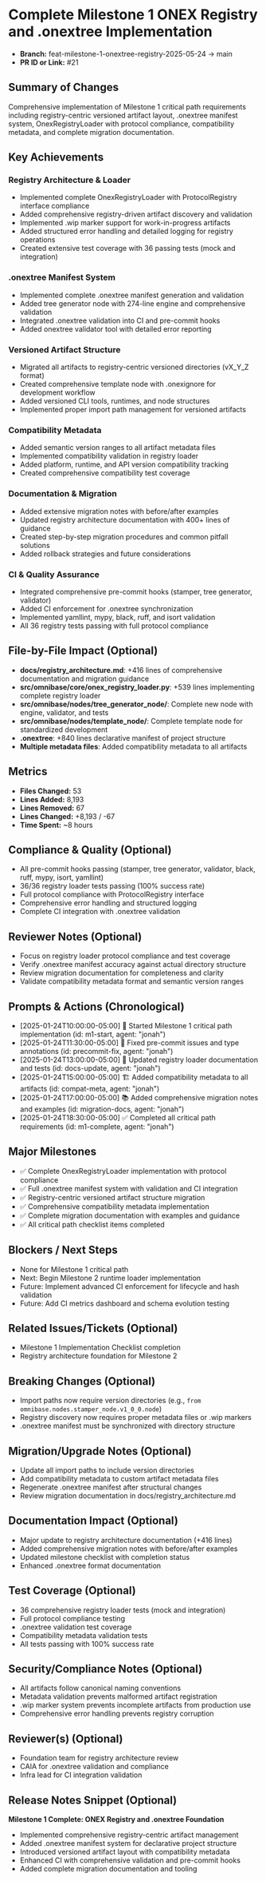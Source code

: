 <!-- === OmniNode:Metadata ===
metadata_version: 0.1.0
protocol_version: 0.1.0
owner: OmniNode Team
copyright: OmniNode Team
schema_version: 0.1.0
name: pr_description_2025_05_24_pr21.md
version: 1.0.0
uuid: 37b12592-69ac-4fef-8be9-dcad89dbe975
author: OmniNode Team
created_at: '2025-05-28T12:40:26.132760'
last_modified_at: '1970-01-01T00:00:00Z'
description: Stamped by MarkdownHandler
state_contract: state_contract://default
lifecycle: active
hash: '0000000000000000000000000000000000000000000000000000000000000000'
entrypoint: markdown://pr_description_2025_05_24_pr21
namespace: markdown://pr_description_2025_05_24_pr21
meta_type: tool

<!-- === /OmniNode:Metadata === -->
# Complete Milestone 1 ONEX Registry and .onextree Implementation

- **Branch:** feat-milestone-1-onextree-registry-2025-05-24 → main
- **PR ID or Link:** #21

## Summary of Changes
Comprehensive implementation of Milestone 1 critical path requirements including registry-centric versioned artifact layout, .onextree manifest system, OnexRegistryLoader with protocol compliance, compatibility metadata, and complete migration documentation.

## Key Achievements
### Registry Architecture & Loader
- Implemented complete OnexRegistryLoader with ProtocolRegistry interface compliance
- Added comprehensive registry-driven artifact discovery and validation
- Implemented .wip marker support for work-in-progress artifacts
- Added structured error handling and detailed logging for registry operations
- Created extensive test coverage with 36 passing tests (mock and integration)

### .onextree Manifest System
- Implemented complete .onextree manifest generation and validation
- Added tree generator node with 274-line engine and comprehensive validation
- Integrated .onextree validation into CI and pre-commit hooks
- Added onextree validator tool with detailed error reporting

### Versioned Artifact Structure
- Migrated all artifacts to registry-centric versioned directories (vX_Y_Z format)
- Created comprehensive template node with .onexignore for development workflow
- Added versioned CLI tools, runtimes, and node structures
- Implemented proper import path management for versioned artifacts

### Compatibility Metadata
- Added semantic version ranges to all artifact metadata files
- Implemented compatibility validation in registry loader
- Added platform, runtime, and API version compatibility tracking
- Created comprehensive compatibility test coverage

### Documentation & Migration
- Added extensive migration notes with before/after examples
- Updated registry architecture documentation with 400+ lines of guidance
- Created step-by-step migration procedures and common pitfall solutions
- Added rollback strategies and future considerations

### CI & Quality Assurance
- Integrated comprehensive pre-commit hooks (stamper, tree generator, validator)
- Added CI enforcement for .onextree synchronization
- Implemented yamllint, mypy, black, ruff, and isort validation
- All 36 registry tests passing with full protocol compliance

## File-by-File Impact (Optional)
- **docs/registry_architecture.md**: +416 lines of comprehensive documentation and migration guidance
- **src/omnibase/core/onex_registry_loader.py**: +539 lines implementing complete registry loader
- **src/omnibase/nodes/tree_generator_node/**: Complete new node with engine, validator, and tests
- **src/omnibase/nodes/template_node/**: Complete template node for standardized development
- **.onextree**: +840 lines declarative manifest of project structure
- **Multiple metadata files**: Added compatibility metadata to all artifacts

## Metrics
- **Files Changed:** 53
- **Lines Added:** 8,193
- **Lines Removed:** 67
- **Lines Changed:** +8,193 / -67
- **Time Spent:** ~8 hours

## Compliance & Quality (Optional)
- All pre-commit hooks passing (stamper, tree generator, validator, black, ruff, mypy, isort, yamllint)
- 36/36 registry loader tests passing (100% success rate)
- Full protocol compliance with ProtocolRegistry interface
- Comprehensive error handling and structured logging
- Complete CI integration with .onextree validation

## Reviewer Notes (Optional)
- Focus on registry loader protocol compliance and test coverage
- Verify .onextree manifest accuracy against actual directory structure
- Review migration documentation for completeness and clarity
- Validate compatibility metadata format and semantic version ranges

## Prompts & Actions (Chronological)
- [2025-01-24T10:00:00-05:00] 🚀 Started Milestone 1 critical path implementation (id: m1-start, agent: "jonah")
- [2025-01-24T11:30:00-05:00] 🔧 Fixed pre-commit issues and type annotations (id: precommit-fix, agent: "jonah")
- [2025-01-24T13:00:00-05:00] 📝 Updated registry loader documentation and tests (id: docs-update, agent: "jonah")
- [2025-01-24T15:00:00-05:00] 🏗️ Added compatibility metadata to all artifacts (id: compat-meta, agent: "jonah")
- [2025-01-24T17:00:00-05:00] 📚 Added comprehensive migration notes and examples (id: migration-docs, agent: "jonah")
- [2025-01-24T18:30:00-05:00] ✅ Completed all critical path requirements (id: m1-complete, agent: "jonah")

## Major Milestones
- ✅ Complete OnexRegistryLoader implementation with protocol compliance
- ✅ Full .onextree manifest system with validation and CI integration
- ✅ Registry-centric versioned artifact structure migration
- ✅ Comprehensive compatibility metadata implementation
- ✅ Complete migration documentation with examples and guidance
- ✅ All critical path checklist items completed

## Blockers / Next Steps
- None for Milestone 1 critical path
- Next: Begin Milestone 2 runtime loader implementation
- Future: Implement advanced CI enforcement for lifecycle and hash validation
- Future: Add CI metrics dashboard and schema evolution testing

## Related Issues/Tickets (Optional)
- Milestone 1 Implementation Checklist completion
- Registry architecture foundation for Milestone 2

## Breaking Changes (Optional)
- Import paths now require version directories (e.g., `from omnibase.nodes.stamper_node.v1_0_0.node`)
- Registry discovery now requires proper metadata files or .wip markers
- .onextree manifest must be synchronized with directory structure

## Migration/Upgrade Notes (Optional)
- Update all import paths to include version directories
- Add compatibility metadata to custom artifact metadata files
- Regenerate .onextree manifest after structural changes
- Review migration documentation in docs/registry_architecture.md

## Documentation Impact (Optional)
- Major update to registry architecture documentation (+416 lines)
- Added comprehensive migration notes with before/after examples
- Updated milestone checklist with completion status
- Enhanced .onextree format documentation

## Test Coverage (Optional)
- 36 comprehensive registry loader tests (mock and integration)
- Full protocol compliance testing
- .onextree validation test coverage
- Compatibility metadata validation tests
- All tests passing with 100% success rate

## Security/Compliance Notes (Optional)
- All artifacts follow canonical naming conventions
- Metadata validation prevents malformed artifact registration
- .wip marker system prevents incomplete artifacts from production use
- Comprehensive error handling prevents registry corruption

## Reviewer(s) (Optional)
- Foundation team for registry architecture review
- CAIA for .onextree validation and compliance
- Infra lead for CI integration validation

## Release Notes Snippet (Optional)
**Milestone 1 Complete: ONEX Registry and .onextree Foundation**
- Implemented comprehensive registry-centric artifact management
- Added .onextree manifest system for declarative project structure
- Introduced versioned artifact layout with compatibility metadata
- Enhanced CI with comprehensive validation and pre-commit hooks
- Added complete migration documentation and tooling
